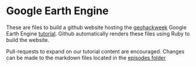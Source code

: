 # Google Earth Engine

These are files to build a github website hosting the [geohackweek](https://geohackweek.github.io/ghw2017) Google Earth Engine [tutorial](https://geohackweek.github.io/GoogleEarthEngine). Github automatically renders these files using Ruby to build the website.

Pull-requests to expand on our tutorial content are encouraged. Changes can be made to the markdown files located in the [episodes folder](https://github.com/geohackweek/GoogleEarthEngine/tree/gh-pages/_episodes)

